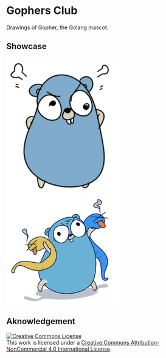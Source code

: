 # Gophers Club
Drawings of Gopher, the Golang mascot.

## Showcase
<img src="./src/Mad-Gopher.png" alt="Mad Gopher" width=300>
<img src="./src/Python-Killing-Gopher.jpeg" alt="Python Killing Gopher" width=300>

## Aknowledgement
<a rel="license" href="http://creativecommons.org/licenses/by-nc/4.0/"><img alt="Creative Commons License" style="border-width:0" src="https://i.creativecommons.org/l/by-nc/4.0/88x31.png" /></a><br />This work is licensed under a <a rel="license" href="http://creativecommons.org/licenses/by-nc/4.0/">Creative Commons Attribution-NonCommercial 4.0 International License</a>.
